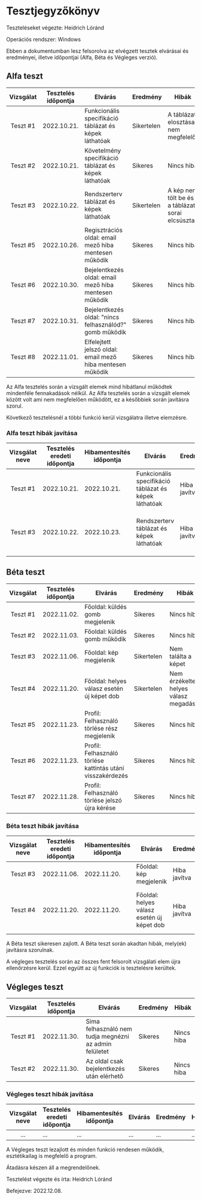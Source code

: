 # Tesztjegyzőkönyv

Teszteléseket végezte: Heidrich Lóránd

Operációs rendszer: Windows

Ebben a dokumentumban lesz felsorolva az elvégzett tesztek elvárásai és eredményei, illetve időpontjai (Alfa, Béta és Végleges verzió).

## Alfa teszt

| Vizsgálat | Tesztelés időpontja | Elvárás | Eredmény | Hibák |
| :---: | --- | --- | --- | --- |
| Teszt #1 | 2022.10.21. | Funkcionális specifikáció táblázat és képek láthatóak | Sikertelen | A táblázat elosztása nem megfelelő |
| Teszt #2 | 2022.10.21. | Követelmény specifikáció táblázat és képek láthatóak | Sikeres | Nincs hiba |
| Teszt #3 | 2022.10.22. | Rendszerterv táblázat és képek láthatóak | Sikertelen | A kép nem tölt be és a táblázat sorai elcsúsztak |
| Teszt #5 | 2022.10.26. | Regisztrációs oldal: email mező hiba mentesen működik | Sikeres | Nincs hiba |
| Teszt #6 | 2022.10.30. | Bejelentkezés oldal: email mező hiba mentesen működik | Sikeres | Nincs hiba |
| Teszt #7 | 2022.10.31. | Bejelentkezés oldal: "nincs felhasználód?" gomb működik | Sikeres | Nincs hiba |
| Teszt #8 | 2022.11.01. | Elfelejtett jelszó oldal: email mező hiba mentesen működik | Sikeres | Nincs hiba |

Az Alfa tesztelés során a vizsgált elemek mind hibátlanul működtek mindenféle fennakadások nélkül.
Az Alfa tesztelés során a vizsgált elemek között volt ami nem megfelelően működött, ez a későbbiek során javításra szorul.

Következő tesztelésnél a többi funkció kerül vizsgálatra illetve elemzésre.

### Alfa teszt hibák javítása
| Vizsgálat neve | Tesztelés eredeti időpontja | Hibamentesítés időpontja | Elvárás | Eredmény | Hibák |
| :---: | --- | --- | --- | --- | --- |
| Teszt #1 | 2022.10.21.  | 2022.10.21. | Funkcionális specifikáció táblázat és képek láthatóak | Hiba javítva | Táblázat kinézet javítva |
| Teszt #3 | 2022.10.22. | 2022.10.23. | Rendszerterv táblázat és képek láthatóak | Hiba javítva | A képek betöltenek és a táblázat kinézet javítva |

## Béta teszt

| Vizsgálat | Tesztelés időpontja | Elvárás | Eredmény | Hibák |
| :---: | --- | --- | --- | --- |
| Teszt #1 | 2022.11.02. | Főoldal: küldés gomb megjelenik | Sikeres | Nincs hiba |
| Teszt #2 | 2022.11.03. | Főoldal: küldés gomb működik | Sikeres | Nincs hiba |
| Teszt #3 | 2022.11.06. | Főoldal: kép megjelenik | Sikertelen | Nem találta a képet |
| Teszt #4 | 2022.11.20. | Főoldal: helyes válasz esetén új képet dob | Sikertelen | Nem érzékelte a helyes válasz megadását |
| Teszt #5 | 2022.11.23. | Profil: Felhasználó törlése rész megjelenik | Sikeres | Nincs hiba |
| Teszt #6 | 2022.11.23. | Profil: Felhasználó törlése kattintás utáni visszakérdezés | Sikeres | Nincs hiba|
| Teszt #7 | 2022.11.28. | Profil: Felhasználó törlése jelszó újra kérése | Sikeres | Nincs hiba |

### Béta teszt hibák javítása
| Vizsgálat neve | Tesztelés eredeti időpontja | Hibamentesítés időpontja | Elvárás | Eredmény | Hibák |
| :---: | --- | --- | --- | --- | --- |
| Teszt #3 | 2022.11.06.  | 2022.11.20. | Főoldal: kép megjelenik | Hiba javítva | Táblázat kinézet javítva |
| Teszt #4 | 2022.11.20. | 2022.11.20. | Főoldal: helyes válasz esetén új képet dob  | Hiba javítva | A képek betöltenek és a táblázat kinézet javítva |

A Béta teszt sikeresen zajlott.
A Béta teszt során akadtan hibák, mely(ek) javításra szorulnak.

A végleges tesztelés során az összes fent felsorolt vizsgálati elem újra ellenőrzésre kerül. Ezzel együtt az új funkciók is tesztelésre kerültek.

## Végleges teszt
| Vizsgálat | Tesztelés időpontja | Elvárás | Eredmény | Hibák |
| :---: | --- | --- | --- | --- |
| Teszt #1 | 2022.11.30. | Sima felhasználó nem tudja megnézni az admin felületet | Sikeres | Nincs hiba |
| Teszt #2 | 2022.11.30. | Az oldal csak bejelentkezés után elérhető | Sikeres | Nincs hiba|


### Végleges teszt hibák javítása
| Vizsgálat neve | Tesztelés eredeti időpontja | Hibamentesítés időpontja | Elvárás | Eredmény | Hibák |
| :---: | --- | --- | --- | --- | --- |
| ...  | ... | ... | ... | ... | ... |

A Végleges teszt lezajlott és minden funkció rendesen működik, esztétikailag is megfelelő a program.

Átadásra készen áll a megrendelőnek.

Tesztelést végezte és írta: Heidrich Lóránd

Befejezve: 2022.12.08.
